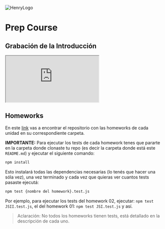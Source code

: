 ![HenryLogo](https://d31uz8lwfmyn8g.cloudfront.net/Assets/logo-henry-white-lg.png)

# Prep Course

## Grabación de la Introducción

<div class="iframeContainer">
  <iframe src="https://player.vimeo.com/video/675579075" allow="autoplay; fullscreen" allowfullscreen></iframe>
</div>

## Homeworks

En este [link](https://github.com/soyHenry/Python-Prep) vas a encontrar el repositorio con las homeworks de cada unidad en su correspondiente carpeta.

**IMPORTANTE:** Para ejecutar los tests de cada homework tenes que pararte en la carpeta donde clonaste tu repo (es decir la carpeta donde está este `README.md`) y ejecutar el siguiente comando:

```bash
npm install
```

Esto instalará todas las dependencias necesarias (lo tenés que hacer una sóla vez), una vez terminado y cada vez que quieras ver cuantos tests pasaste ejecutá:

```bash
npm test {nombre del homework}.test.js
```

Por ejemplo, para ejecutar los tests del homework 02, ejecutar: `npm test JSII.test.js`, el del homework 01: `npm test JSI.test.js`
y así.

> Aclaración: No todos los homeworks tienen tests, está detallado en la descripción de cada uno.
